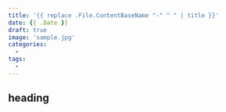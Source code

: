 ```yaml
---
title: '{{ replace .File.ContentBaseName "-" " " | title }}'
date: {{ .Date }}
draft: true
image: 'sample.jpg'
categories:
  - 
tags:
  - 
---
```


## heading